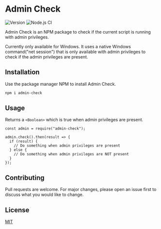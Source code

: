 # Admin Check

![Version](https://img.shields.io/github/v/release/denizariyan/admin-check)
![Node.js CI](https://github.com/denizariyan/admin-check/workflows/Node.js%20CI/badge.svg)

Admin Check is an NPM package to check if the current script is running with admin privileges. 

Currently only available for Windows. It uses a native Windows command("net session") that is only available with admin privileges to check if the admin privileges are present.

## Installation

Use the package manager NPM to install Admin Check.

```bash
npm i admin-check
```

## Usage

Returns a `<Boolean>` which is true when admin privileges are present.
```nodejs
const admin = require("admin-check");

admin.check().then(result => {
  if (result) {
    // Do something when admin privileges are present
  } else {
    // Do something when admin privileges are NOT present
  }
});
```

## Contributing
Pull requests are welcome. For major changes, please open an issue first to discuss what you would like to change.


## License
[MIT](https://github.com/denizariyan/admin-check/blob/main/LICENSE.md)
